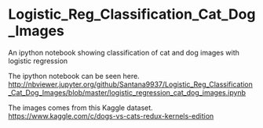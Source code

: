 # Logistic_Reg_Classification_Cat_Dog_Images
An ipython notebook showing classification of cat and dog images with logistic regression

The ipython notebook can be seen here.
http://nbviewer.jupyter.org/github/Santana9937/Logistic_Reg_Classification_Cat_Dog_Images/blob/master/logistic_regression_cat_dog_images.ipynb

The images comes from this Kaggle dataset.
https://www.kaggle.com/c/dogs-vs-cats-redux-kernels-edition
